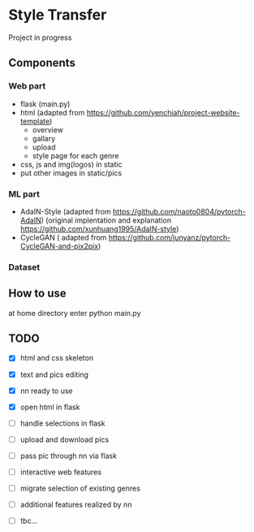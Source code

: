 # Style Transfer
Project in progress

## Components
### Web part
- flask (main.py)
- html (adapted from https://github.com/yenchiah/project-website-template)
  - overview
  - gallary
  - upload
  - style page for each genre
- css, js and img(logos) in static
- put other images in static/pics
### ML part
- AdaIN-Style (adapted from https://github.com/naoto0804/pytorch-AdaIN)
  (original implentation and explanation https://github.com/xunhuang1995/AdaIN-style) 
- CycleGAN ( adapted from https://github.com/junyanz/pytorch-CycleGAN-and-pix2pix)
### Dataset

## How to use
at home directory enter
python main.py

## TODO
- [x] html and css skeleton
- [x] text and pics editing
- [x] nn ready to use
- [x] open html in flask
- [ ] handle selections in flask
- [ ] upload and download pics
- [ ] pass pic through nn via flask
- [ ] interactive web features
- [ ] migrate selection of existing genres
- [ ] additional features realized by nn
- [ ] tbc...



